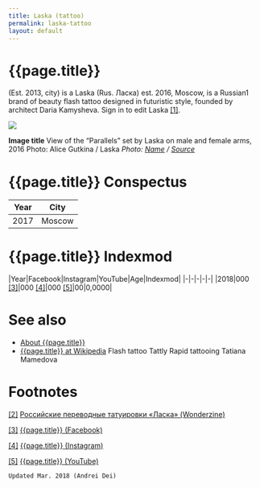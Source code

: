 ```yaml
---
title: Laska (tattoo)
permalink: laska-tattoo
layout: default
---
```


# {{page.title}}

(Est. 2013, city) is a Laska (Rus. Ласка) est. 2016, Moscow, is a Russian1 brand of beauty flash tattoo designed in futuristic style, founded by architect Daria Kamysheva. Sign in to edit Laska <span id="a1">[\[1\]](#f1)</span>.

![](/encyclopedia/images/laska.jpg)

**Image title**
View of the “Parallels” set by Laska on male and female arms, 2016
Photo: Alice Gutkina / Laska
*Photo: [Name](index) / [Source](index)*

# {{page.title}} Conspectus

|Year|City|
|-|-|
|2017|Moscow|

# {{page.title}} Indexmod

|Year|Facebook|Instagram|YouTube|Age|Indexmod|
|-|-|-|-|-|
|2018|000 <span id="a3">[\[3\]](#f3)</span>|000 <span id="a4">[\[4\]](#f4)</span>|000 <span id="a5">[\[5\]](#f5)</span>|00|0,0000|


# See also

+ [About {{page.title}}](index)
+ [{{page.title}} at Wikipedia](index)
Flash tattoo
Tattly
Rapid tattooing
Tatiana Mamedova

# Footnotes

[[2]](#a2) <span id="f2"></span> [Российские переводные татуировки «Ласка» (Wonderzine)](http://www.wonderzine.com/wonderzine/beauty/beauty-wishlist/219765-laska)

[[3]](#a3) <span id="f3"></span> [{{page.title}} (Facebook)](index)

[[4]](#a4) <span id="f4"></span> [{{page.title}} (Instagram)](index)

[[5]](#a5) <span id="f5"></span> [{{page.title}} (YouTube)](index)

`Updated Mar. 2018 (Andrei Dei)`
